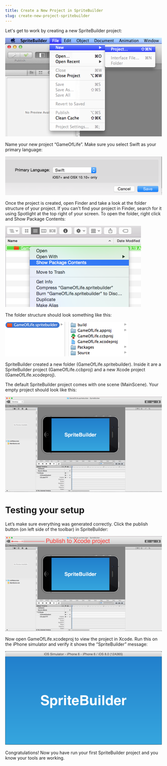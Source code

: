```yaml
---
title: Create a New Project in SpriteBuilder
slug: create-new-project-spritebuilder
---
```


Let's get to work by creating a new SpriteBuilder project:

![image](./Spritebuilder_NewProject.png)

Name your new project “GameOfLife”. Make sure you select Swift as your primary language:

![image](./GOL-NewProject-Swift.png)

Once the project is created, open
Finder and take a look at the folder structure of your project. If you
can't find your project in Finder, search for it using Spotlight at the
top right of your screen.
To open the folder, right click and Show Package Contents:

![image](./GOL-ShowPackageContents-Swift.png)


The folder structure should look something
like this:

![image](./sbGoLCreation.png)

SpriteBuilder created a new folder (GameOfLife.spritebuilder). Inside it
are a SpriteBuilder project (GameOfLife.ccbproj) and a new Xcode project
(GameOfLife.xcodeproj).

The default SpriteBuilder project comes with one scene (MainScene). Your
empty project should look like this:

![image](./Sprtebuilder_EmptyProject.png)

Testing your setup
==================

Let’s make sure everything was generated correctly. Click the publish
button (on left side of the toolbar) in SpriteBuilder:

![image](./Spritebuilder_Publish.png)

Now open GameOfLife.xcodeproj to view the project in Xcode. Run this on
the iPhone simulator and verify it shows the “SpriteBuilder” message:

![image](./Spritebuilder_Xcode_Launch.png)

Congratulations! Now you have run your first SpriteBuilder project and
you know your tools are working.
